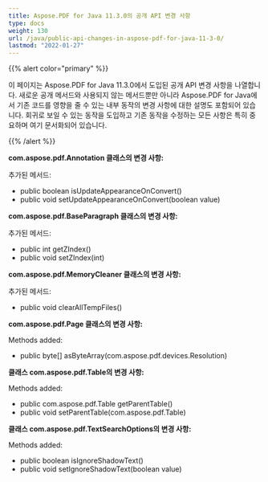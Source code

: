 ```yaml
---
title: Aspose.PDF for Java 11.3.0의 공개 API 변경 사항
type: docs
weight: 130
url: /java/public-api-changes-in-aspose-pdf-for-java-11-3-0/
lastmod: "2022-01-27"
---
```


{{% alert color="primary" %}}

이 페이지는 Aspose.PDF for Java 11.3.0에서 도입된 공개 API 변경 사항을 나열합니다. 새로운 공개 메서드와 사용되지 않는 메서드뿐만 아니라 Aspose.PDF for Java에서 기존 코드를 영향을 줄 수 있는 내부 동작의 변경 사항에 대한 설명도 포함되어 있습니다. 회귀로 보일 수 있는 동작을 도입하고 기존 동작을 수정하는 모든 사항은 특히 중요하며 여기 문서화되어 있습니다.

{{% /alert %}}

**com.aspose.pdf.Annotation 클래스의 변경 사항:**

추가된 메서드:

- public boolean isUpdateAppearanceOnConvert()
- public void setUpdateAppearanceOnConvert(boolean value)

**com.aspose.pdf.BaseParagraph 클래스의 변경 사항:**

추가된 메서드:

- public int getZIndex()
- public void setZIndex(int)

**com.aspose.pdf.MemoryCleaner 클래스의 변경 사항:**

추가된 메서드:

- public void clearAllTempFiles()

**com.aspose.pdf.Page 클래스의 변경 사항:**

Methods added:

- public byte[] asByteArray(com.aspose.pdf.devices.Resolution)

**클래스 com.aspose.pdf.Table의 변경 사항:**

Methods added:

- public com.aspose.pdf.Table getParentTable()
- public void setParentTable(com.aspose.pdf.Table)

**클래스 com.aspose.pdf.TextSearchOptions의 변경 사항:**

Methods added:

- public boolean isIgnoreShadowText()
- public void setIgnoreShadowText(boolean value)